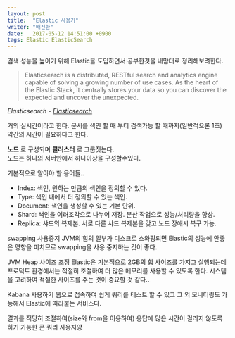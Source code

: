 ```yaml
---
layout: post
title:  "Elastic 사용기"
writer: "배진환"
date:   2017-05-12 14:51:00 +0900
tags: Elastic ElasticSearch
---
```

검색 성능을 높이기 위해 Elastic을 도입하면서 공부한것을 내맘대로 정리해보려한다.
> Elasticsearch is a distributed, RESTful search and analytics engine capable of solving a growing number of use cases. As the heart of the Elastic Stack, it centrally stores your data so you can discover the expected and uncover the unexpected.

_Elasticsearch - [Elasticsearch][Elasticsearch]_

거의 실시간이라고 한다. 문서를 색인 할 때 부터 검색가능 할 때까지(일반적으론 1초) 약간의 시간이 필요하다고 한다.

__노드__ 로 구성되며 __클러스터__ 로 그룹짓는다.  
노드는 하나의 서버안에서 하나이상을 구성할수있다.

기본적으로 알아야 할 용어들..
* Index: 색인, 원하는 만큼의 색인을 정의할 수 있다.
* Type: 색인 내에서 더 정의할 수 있는 색인.
* Document: 색인을 생성할 수 있는 기본 단위.
* Shard: 색인을 여러조각으로 나누어 저장. 분산 작업으로 성능/처리량을 향상.
* Replica: 샤드의 복제본. 서로 다른 샤드 복제본을 갖고 노드 장애시 복구 가능.

swapping 사용중지
JVM의 힙의 일부가 디스크로 스와핑되면 Elastic의 성능에 안좋은 영향을 미치므로 swapping을 사용 중지하는 것이 좋다.

JVM Heap 사이즈 조정
Elastic은 기본적으로 2GB의 힙 사이즈를 가지고 실행되는데 프로덕트 환경에서는 적절히 조절하여 더 많은 메모리를 사용할 수 있도록 한다.
시스템을 고려하여 적절한 사이즈를 주는 것이 중요할 것 같다..

Kabana 사용하기
웹으로 접속하여 쉽게 쿼리를 테스트 할 수 있고 그 외 모니터링도 가능해서 Elastic에 따라붙는 서비스다.

결과를 적당히 조절하여(size와 from을 이용하여) 응답에 많은 시간이 걸리지 않도록 하기
가능한 큰 쿼리 사용지양

[Elasticsearch]: https://www.elastic.co/kr/products/elasticsearch
